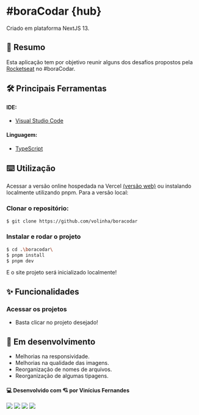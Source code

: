 # #boraCodar {hub}

Criado em plataforma NextJS 13.

## 🤔 Resumo

Esta aplicação tem por objetivo reunir alguns dos desafios propostos pela [Rocketseat](https://www.rocketseat.com.br/boracodar) no #boraCodar.

## 🛠️ Principais Ferramentas

#### IDE:

- [Visual Studio Code](https://code.visualstudio.com)

#### Linguagem:

- [TypeScript](https://www.typescriptlang.org)

## ⌨️ Utilização

Acessar a versão online hospedada na Vercel [(versão web)](boracodar-beta.vercel.app) ou instalando localmente utilizando pnpm.
Para a versão local:

### Clonar o repositório:

``` bash
$ git clone https://github.com/volinha/boracodar
```

### Instalar e rodar o projeto

``` bash
$ cd .\boracodar\
$ pnpm install
$ pnpm dev
```
E o site projeto será inicializado localmente!

## ✨ Funcionalidades

### Acessar os projetos
- Basta clicar no projeto desejado!

## 🚀 Em desenvolvimento

- Melhorias na responsividade.
- Melhorias na qualidade das imagens.
- Reorganização de nomes de arquivos.
- Reorganização de algumas tipagens.

#### 💻 Desenvolvido com 💘 por Vinícius Fernandes
[<img src = "https://img.shields.io/badge/facebook-%231877F2.svg?&style=for-the-badge&logo=facebook&logoColor=white">](https://www.facebook.com/viniciusfvb)
[<img src="https://img.shields.io/badge/linkedin-%230077B5.svg?&style=for-the-badge&logo=linkedin&logoColor=white" />](https://www.linkedin.com/in/viniciusfernandesdev/)
[<img src="https://img.shields.io/badge/twitter-%231DA1F2.svg?&style=for-the-badge&logo=twitter&logoColor=white" />](https://twitter.com/volafernandes)
<a href = "mailto:viniciusfernandesdev@gmail.com"><img src="https://img.shields.io/badge/-Gmail-%23333?style=for-the-badge&logo=gmail&logoColor=white" target="_blank"></a>
<br />
